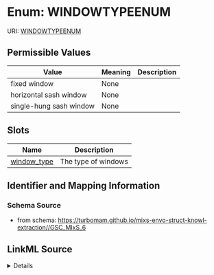 # Enum: WINDOWTYPEENUM



URI: [WINDOWTYPEENUM](WINDOWTYPEENUM)

## Permissible Values

| Value | Meaning | Description |
| --- | --- | --- |
| fixed window | None |  |
| horizontal sash window | None |  |
| single-hung sash window | None |  |




## Slots

| Name | Description |
| ---  | --- |
| [window_type](window_type.md) | The type of windows |






## Identifier and Mapping Information







### Schema Source


* from schema: https://turbomam.github.io/mixs-envo-struct-knowl-extraction//GSC_MIxS_6




## LinkML Source

<details>
```yaml
name: WINDOW_TYPE_ENUM
from_schema: https://turbomam.github.io/mixs-envo-struct-knowl-extraction//GSC_MIxS_6
rank: 1000
permissible_values:
  fixed window:
    text: fixed window
  horizontal sash window:
    text: horizontal sash window
  single-hung sash window:
    text: single-hung sash window

```
</details>
